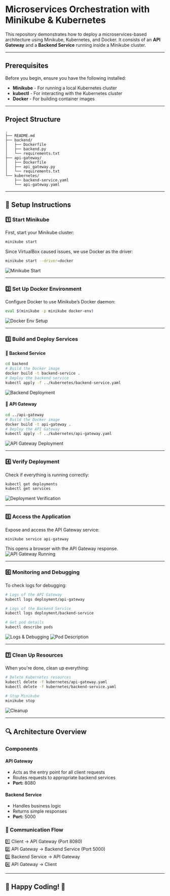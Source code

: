 # Microservices Orchestration with Minikube & Kubernetes

This repository demonstrates how to deploy a microservices-based architecture using Minikube, Kubernetes, and Docker. It consists of an **API Gateway** and a **Backend Service** running inside a Minikube cluster.

---

## Prerequisites
Before you begin, ensure you have the following installed:
- **Minikube** - For running a local Kubernetes cluster
- **kubectl** - For interacting with the Kubernetes cluster
- **Docker** - For building container images

---

## Project Structure
```
.
├── README.md
├── backend/
│   ├── Dockerfile
│   ├── backend.py
│   └── requirements.txt
├── api-gateway/
│   ├── Dockerfile
│   ├── api_gateway.py
│   └── requirements.txt
└── kubernetes/
    ├── backend-service.yaml
    └── api-gateway.yaml
```

---

## 🚀 Setup Instructions

### 1️⃣ Start Minikube
First, start your Minikube cluster:
```sh
minikube start
```
Since VirtualBox caused issues, we use Docker as the driver:
```sh
minikube start --driver=docker
```
![Minikube Start](ss_1.png)

---

### 2️⃣ Set Up Docker Environment
Configure Docker to use Minikube’s Docker daemon:
```sh
eval $(minikube -p minikube docker-env)
```
![Docker Env Setup](ss_2.png)

---

### 3️⃣ Build and Deploy Services

#### 🔹 Backend Service
```sh
cd backend
# Build the Docker image
docker build -t backend-service .
# Deploy the backend service
kubectl apply -f ../kubernetes/backend-service.yaml
```
![Backend Deployment](ss_3.png)

#### 🔹 API Gateway
```sh
cd ../api-gateway
# Build the Docker image
docker build -t api-gateway .
# Deploy the API Gateway
kubectl apply -f ../kubernetes/api-gateway.yaml
```
![API Gateway Deployment](ss_4.png)

---

### 4️⃣ Verify Deployment
Check if everything is running correctly:
```sh
kubectl get deployments
kubectl get services
```
![Deployment Verification](ss_5.png)

---

### 5️⃣ Access the Application
Expose and access the API Gateway service:
```sh
minikube service api-gateway
```
This opens a browser with the API Gateway response.
![API Gateway Running](ss_6.png)

---

### 6️⃣ Monitoring and Debugging
To check logs for debugging:
```sh
# Logs of the API Gateway
kubectl logs deployment/api-gateway

# Logs of the Backend Service
kubectl logs deployment/backend-service

# Get pod details
kubectl describe pods
```
![Logs & Debugging](ss_7.png)
![Pod Description](ss_8.png)

---

### 7️⃣ Clean Up Resources
When you're done, clean up everything:
```sh
# Delete Kubernetes resources
kubectl delete -f kubernetes/api-gateway.yaml
kubectl delete -f kubernetes/backend-service.yaml

# Stop Minikube
minikube stop
```
![Cleanup](ss_9.png)

---

## 🔍 Architecture Overview
### Components
#### **API Gateway**
- Acts as the entry point for all client requests
- Routes requests to appropriate backend services
- **Port:** 8080

#### **Backend Service**
- Handles business logic
- Returns simple responses
- **Port:** 5000

### 🔁 Communication Flow
1️⃣ Client → API Gateway (Port 8080)  
2️⃣ API Gateway → Backend Service (Port 5000)  
3️⃣ Backend Service → API Gateway  
4️⃣ API Gateway → Client  

---

## 🎉 Happy Coding! 🚀


